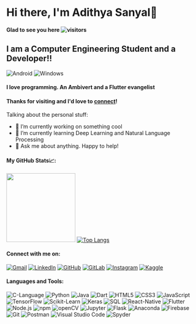 # Hi there, I'm Adithya Sanyal👋

#### Glad to see you here ![visitors](https://visitor-badge.glitch.me/badge?page_id=AdithyaSanyal.AdithyaSanyal)

## I am a Computer Engineering Student and a Developer!!

![Android](https://user-images.githubusercontent.com/66916445/122392256-56e52f00-cf91-11eb-9712-815701dd73fd.png)  ![Windows](https://user-images.githubusercontent.com/66916445/122392278-5b114c80-cf91-11eb-997c-ebf8179026c9.png)
#### I love programming. An Ambivert and a Flutter evangelist

#### Thanks for visiting and I'd love to [connect](https://www.linkedin.com/in/adithya-sanyal-9371a8191/)!

Talking about the personal stuff:
- 🔭 I’m currently working on something cool
- 🌱 I’m currently learning Deep Learning and Natural Language Processing
- 💬 Ask me about anything. Happy to help!

#### My GitHub Stats📈:

<img height="180em" src="https://github-readme-stats.vercel.app/api?username=AdithyaSanyal&show_icons=true&hide_border=true&&count_private=true&include_all_commits=true" />  [![Top Langs](https://github-readme-stats.vercel.app/api/top-langs/?username=AdithyaSanyal&layout=compact)](https://github.com/AdithyaSanyal/)


#### Connect with me on:

[![Gmail](https://user-images.githubusercontent.com/66916445/122386670-bb9d8b00-cf8b-11eb-978a-2e429dde48cf.png)][1]       [![LinkedIn](https://user-images.githubusercontent.com/66916445/122387394-7037ac80-cf8c-11eb-97f6-a9419ca8244e.png)][2]       [![GitHub](https://user-images.githubusercontent.com/66916445/122387575-a117e180-cf8c-11eb-80e9-eb3216ba5696.png)][3]       [![GitLab](https://user-images.githubusercontent.com/66916445/122387836-e6d4aa00-cf8c-11eb-87a7-4ea6162d18e7.png)][4]       [![Instagram](https://user-images.githubusercontent.com/66916445/122387957-0a97f000-cf8d-11eb-92f0-58e9497197ef.png)][5]       [![Kaggle](https://user-images.githubusercontent.com/66916445/122388384-75492b80-cf8d-11eb-9ada-f227322ad70a.png)][6]  

#### Languages and Tools:

![C-Language](https://user-images.githubusercontent.com/66916445/122389088-2f409780-cf8e-11eb-8678-504f1705a8a4.png)  ![Python](https://user-images.githubusercontent.com/66916445/122389035-2059e500-cf8e-11eb-97e1-6dd2b1f35531.png)  ![Java](https://user-images.githubusercontent.com/66916445/122389755-e63d1300-cf8e-11eb-91a6-6c63619620cb.png)  ![Dart](https://user-images.githubusercontent.com/66916445/122389792-ee954e00-cf8e-11eb-9d4d-b115c014199d.png)  ![HTML5](https://user-images.githubusercontent.com/66916445/122389052-25b72f80-cf8e-11eb-984b-6efb3d4117bb.png)  ![CSS3](https://user-images.githubusercontent.com/66916445/122389064-294ab680-cf8e-11eb-98db-e371fdffdb10.png)  ![JavaScript](https://user-images.githubusercontent.com/66916445/122389597-b857ce80-cf8e-11eb-8243-62dfe1695246.png)  ![TensorFlow](https://user-images.githubusercontent.com/66916445/122390104-3f0cab80-cf8f-11eb-9c8f-340adfb68826.png)  ![Scikit-Learn](https://user-images.githubusercontent.com/66916445/122390121-43d15f80-cf8f-11eb-82b0-02ed492f0a1e.png)  ![Keras](https://user-images.githubusercontent.com/66916445/122390139-492eaa00-cf8f-11eb-8d64-e11b1aa31a73.png)  ![SQL](https://user-images.githubusercontent.com/66916445/122390362-87c46480-cf8f-11eb-9997-f575ba51ba51.png)  ![React-Native](https://user-images.githubusercontent.com/66916445/122390394-901c9f80-cf8f-11eb-9528-7cb98103c390.png)  ![Flutter](https://user-images.githubusercontent.com/66916445/122390410-93b02680-cf8f-11eb-8a87-a622a7a0ec3d.png)  ![Node.js](https://user-images.githubusercontent.com/66916445/122391001-3072c400-cf90-11eb-9412-424968d80ed8.png)  ![npm](https://user-images.githubusercontent.com/66916445/122391014-349ee180-cf90-11eb-9b86-f535d868da69.png)  ![openCV](https://user-images.githubusercontent.com/66916445/122391047-3ec0e000-cf90-11eb-99d1-3f92efcd1645.png)  ![Jupyter](https://user-images.githubusercontent.com/66916445/122391399-96f7e200-cf90-11eb-9ad3-953605306efa.png)  ![Flask](https://user-images.githubusercontent.com/66916445/122391271-7596f600-cf90-11eb-9e20-355553485d17.png)  ![Anaconda](https://user-images.githubusercontent.com/66916445/122391535-c0b10900-cf90-11eb-9e39-6c52cf3a8719.png) ![Firebase](https://user-images.githubusercontent.com/66916445/122391550-c4dd2680-cf90-11eb-9915-ad91892acae6.png)  ![Git](https://user-images.githubusercontent.com/66916445/122391568-c9a1da80-cf90-11eb-94d3-6c8c2ba359a7.png)  ![Postman](https://user-images.githubusercontent.com/66916445/122391583-cdcdf800-cf90-11eb-813e-79856c22faaa.png)  ![Visual Studio Code](https://user-images.githubusercontent.com/66916445/122392501-8b58eb00-cf91-11eb-9b58-e57d6a5580b0.png) ![Spyder](https://user-images.githubusercontent.com/66916445/122392677-b6433f00-cf91-11eb-9386-29c42200a7d3.png)  


[1]: https://mail.google.com/mail/u/0/#inbox?compose=new
[2]: https://www.linkedin.com/in/adithya-sanyal-9371a8191/
[3]: https://github.com/AdithyaSanyal/
[4]: https://gitlab.com/AdithyaSanyal/
[5]: https://www.instagram.com/adithyasanyal2410/
[6]: https://www.kaggle.com/adithyasanyal/
